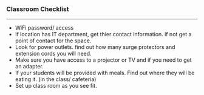 ### Classroom Checklist
---
-  WiFi password/ access
-  if location has IT department, get thier contact information. if not get a point of contact for the space.
-  Look for power outlets.  find out how many surge protectors and extension cords you will need.
-  Make sure you have access to a projector or TV and if you need to get an adapter.
-  If your students will be provided with meals.  Find out where they will be eating it. (in the class/ cafeteria)
-  Set up class room as you see fit.
